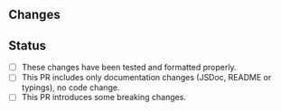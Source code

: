 <!--

**Before submitting your PR!**

- Select "develop" as the base branch.
- Give your PR a easy to understand title.

-->

## Changes

<!-- Describe what changes this PR includes and explain why are they needed. -->

## Status

-   [ ] These changes have been tested and formatted properly.
-   [ ] This PR includes only documentation changes (JSDoc, README or typings), no code change.
-   [ ] This PR introduces some breaking changes.
